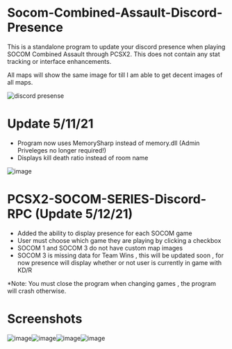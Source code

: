 # Socom-Combined-Assault-Discord-Presence

This is a standalone program to update your discord presence when playing SOCOM Combined Assault through PCSX2. 
This does not contain any stat tracking or interface enhancements.

All maps will show the same image for till I am able to get decent images of all maps.

![discord presense](https://i.imgur.com/dGVfbuy.png)

# Update 5/11/21
- Program now uses MemorySharp instead of memory.dll (Admin Priveleges no longer required!)
- Displays kill death ratio instead of room name

![image](https://user-images.githubusercontent.com/80198020/117894932-62a34e80-b28b-11eb-99a8-d4610dcc6519.png)

# PCSX2-SOCOM-SERIES-Discord-RPC (Update 5/12/21)
- Added the ability to display presence for each SOCOM game
- User must choose which game they are playing by clicking a checkbox
- SOCOM 1 and SOCOM 3 do not have custom map images
- SOCOM 3 is missing data for Team Wins , this will be updated soon , for now presence will display whether or not user is currently in game with KD/R

*Note: You must close the program when changing games , the program will crash otherwise.

# Screenshots
![image](https://user-images.githubusercontent.com/80198020/118086197-910b5180-b391-11eb-99b1-3ce58db8fe94.png)![image](https://user-images.githubusercontent.com/80198020/118086734-6a99e600-b392-11eb-920d-b9543243b658.png)![image](https://user-images.githubusercontent.com/80198020/118086744-6f5e9a00-b392-11eb-8424-a0877ceac17c.png)![image](https://user-images.githubusercontent.com/80198020/118086753-74234e00-b392-11eb-80a6-b19e08c0a70d.png)






